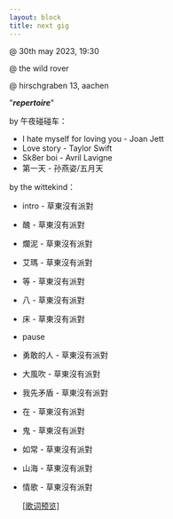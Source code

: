 ```yaml
---
layout: block
title: next gig
---
```


 @ 30th may 2023, 19:30

 @ the wild rover

 @ hirschgraben 13, aachen

 "***repertoire***"
 
  by 午夜碰碰车：
  - I hate myself for loving you - Joan Jett
  - Love story - Taylor Swift
  - Sk8er boi - Avril Lavigne
  - 第一天 - 孙燕姿/五月天

  by the wittekind：
  - intro - 草東沒有派對
  - 醜 - 草東沒有派對
  - 爛泥 - 草東沒有派對
  - 艾瑪 - 草東沒有派對
  - 等 - 草東沒有派對
  - 八 - 草東沒有派對
  - 床 - 草東沒有派對
  - pause
  - 勇敢的人 - 草東沒有派對
  - 大風吹 - 草東沒有派對
  - 我先矛盾 - 草東沒有派對
  - 在 - 草東沒有派對
  - 鬼 - 草東沒有派對
  - 如常 - 草東沒有派對
  - 山海 - 草東沒有派對
  - 情歌 - 草東沒有派對
  
    <a href="https://thewittekind.github.io/lyrics_may2023" target="_blank"> [歌词预览] </a>